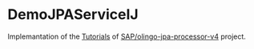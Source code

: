 # DemoJPAServiceIJ

Implemantation of the [Tutorials](https://github.com/SAP/olingo-jpa-processor-v4/blob/develop/jpa-tutorial/Tutorials/Introduction/Introduction.md) of [SAP/olingo-jpa-processor-v4](https://github.com/SAP/olingo-jpa-processor-v4) project.

